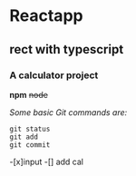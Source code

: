 # Reactapp
## rect with typescript
### A calculator project

**npm**
~~node~~

*Some basic Git commands are:*
```
git status
git add
git commit
```

-[x]input
-[] add cal